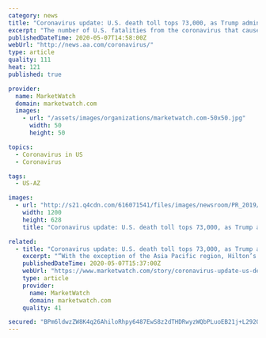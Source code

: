 ```yaml
---
category: news
title: "Coronavirus update: U.S. death toll tops 73,000, as Trump administration shelves ‘too cautious’ CDC guide to reopening"
excerpt: "The number of U.S. fatalities from the coronavirus that causes COVID-19 climbed above 73,000 on Thursday, as President Donald Trump’s administration said"
publishedDateTime: 2020-05-07T14:58:00Z
webUrl: "http://news.aa.com/coronavirus/"
type: article
quality: 111
heat: 121
published: true

provider:
  name: MarketWatch
  domain: marketwatch.com
  images:
    - url: "/assets/images/organizations/marketwatch.com-50x50.jpg"
      width: 50
      height: 50

topics:
  - Coronavirus in US
  - Coronavirus

tags:
  - US-AZ

images:
  - url: "http://s21.q4cdn.com/616071541/files/images/newsroom/PR_2019/NEWSROOM-Livery-1200x628.jpg\t"
    width: 1200
    height: 628
    title: "Coronavirus update: U.S. death toll tops 73,000, as Trump administration shelves ‘too cautious’ CDC guide to reopening"

related:
  - title: "Coronavirus update: U.S. death toll tops 73,000, as Trump administration shelves ‘too cautious’ CDC guide on reopening"
    excerpt: "“With the exception of the Asia Pacific region, Hilton’s first quarter results were not significantly impacted by the COVID-19 pandemic until March 2020, with occupancy roughly flat through February in the Americas and Europe, Middle East and Africa (E ..."
    publishedDateTime: 2020-05-07T15:37:00Z
    webUrl: "https://www.marketwatch.com/story/coronavirus-update-us-death-toll-tops-73000-as-trump-administration-shelves-too-cautious-cdc-guide-on-reopening-2020-05-07?mod=hp_minor_pos21"
    type: article
    provider:
      name: MarketWatch
      domain: marketwatch.com
    quality: 41

secured: "BPm6ldwzZW8K4q26AhiloRhpy6487EwS8z2dTHDRwyzWQbPLuoEB21j+L292OzRwj5bDu1qm4+jgTDJvETyuDcyebcfICkR2sXHg+ahq5eoRFzKcaf0TntH3LUtcSYX+qVLvhFllFWYHk7vEnPaKE0AFmGUR/C+MeuF4GVNfuxqYfjV8VC6tgO0aF1Jqy5tt/H0FFlhlupKFS6GaXkacRGYnqo44IZZAqcfrTWsDyN6un7INosoldTdRCMHiIyYiWk8B5MZbNXO4MqIyvgVNfWIpvjMQwgXW3NjRGmTaixkCuHGeOd0pqHGofDMjagpNFDSYjlzdiLcC4oy7tDtflMcNCQanMS0uyA72qfcxP949BZYzQdT5VstgeZs9IlepIuNj36BzG0kxMHxULbKV6bj2IT2qtj9mCnYXFkTobh8U07pOBuhRq7qMywqNcLsrtKuoXdgddQBieiJYYsC7CQ/8WqspqJc2L/t/JB21Ojk=;G9SYIXZjXE0KsQVroow2cA=="
---
```


